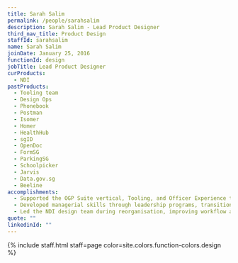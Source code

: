 ```yaml
---
title: Sarah Salim
permalink: /people/sarahsalim
description: Sarah Salim - Lead Product Designer
third_nav_title: Product Design
staffId: sarahsalim
name: Sarah Salim
joinDate: January 25, 2016
functionId: design
jobTitle: Lead Product Designer
curProducts:
  - NDI
pastProducts:
  - Tooling team
  - Design Ops
  - Phonebook
  - Postman
  - Isomer
  - Homer
  - HealthHub
  - sgID
  - OpenDoc
  - FormSG
  - ParkingSG
  - Schoolpicker
  - Jarvis
  - Data.gov.sg
  - Beeline
accomplishments:
  - Supported the OGP Suite vertical, Tooling, and Officer Experience teams, enhancing product design and automation.
  - Developed managerial skills through leadership programs, transitioning to a design leader.
  - Led the NDI design team during reorganisation, improving workflow and collaboration as Design Manager.
quote: ""
linkedinId: ""
---
```


{% include staff.html staff=page color=site.colors.function-colors.design %}

